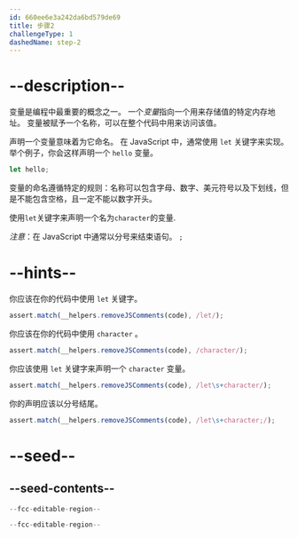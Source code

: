 ```yaml
---
id: 660ee6e3a242da6bd579de69
title: 步骤2
challengeType: 1
dashedName: step-2
---
```


# --description--

变量是编程中最重要的概念之一。 一个<dfn>变量</dfn>指向一个用来存储值的特定内存地址。 变量被赋予一个名称，可以在整个代码中用来访问该值。

声明一个变量意味着为它命名。 在 JavaScript 中，通常使用 `let` 关键字来实现。 举个例子，你会这样声明一个 `hello` 变量。

```js
let hello;
```

变量的命名遵循特定的规则：名称可以包含字母、数字、美元符号以及下划线，但是不能包含空格，且一定不能以数字开头。

使用`let`关键字来声明一个名为`character`的变量.

_注意_：在 JavaScript 中通常以分号来结束语句。 `;`

# --hints--

你应该在你的代码中使用 `let` 关键字。

```js
assert.match(__helpers.removeJSComments(code), /let/);
```

你应该在你的代码中使用 `character` 。

```js
assert.match(__helpers.removeJSComments(code), /character/);
```

你应该使用 `let` 关键字来声明一个 `character` 变量。

```js
assert.match(__helpers.removeJSComments(code), /let\s+character/);
```

你的声明应该以分号结尾。

```js
assert.match(__helpers.removeJSComments(code), /let\s+character;/);
```

# --seed--

## --seed-contents--

```js
--fcc-editable-region--

--fcc-editable-region--
```
